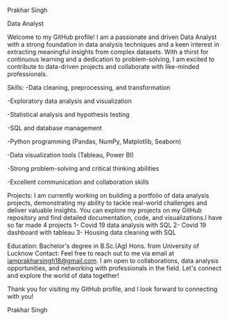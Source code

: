 Prakhar Singh

Data Analyst

Welcome to my GitHub profile! I am a passionate and driven Data Analyst with a strong foundation in data analysis techniques and a keen interest in extracting meaningful insights from complex datasets. With a thirst for continuous learning and a dedication to problem-solving, I am excited to contribute to data-driven projects and collaborate with like-minded professionals.

Skills:
-Data cleaning, preprocessing, and transformation

-Exploratory data analysis and visualization

-Statistical analysis and hypothesis testing

-SQL and database management 

-Python programming (Pandas, NumPy, Matplotlib, Seaborn)

-Data visualization tools (Tableau, Power BI)

-Strong problem-solving and critical thinking abilities

-Excellent communication and collaboration skills

Projects:
I am currently working on building a portfolio of data analysis projects, demonstrating my ability to tackle real-world challenges and deliver valuable insights. You can explore my projects on my GitHub repository and find detailed documentation, code, and visualizations.I have so far made 4 projects
1- Covid 19 data analysis with SQL
2- Covid 19 dashboard with tableau
3- Housing data cleaning with SQL

Education:
Bachelor's degree in B.Sc.(Ag) Hons. from University of Lucknow
Contact:
Feel free to reach out to me via email at iamprakharsingh18@gmail.com. I am open to collaborations, data analysis opportunities, and networking with professionals in the field. Let's connect and explore the world of data together!

Thank you for visiting my GitHub profile, and I look forward to connecting with you!

Prakhar Singh
